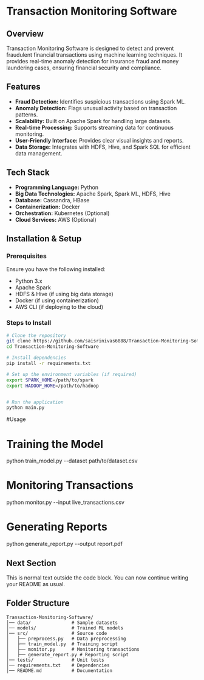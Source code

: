 
# Transaction Monitoring Software

## Overview
Transaction Monitoring Software is designed to detect and prevent fraudulent financial transactions using machine learning techniques. It provides real-time anomaly detection for insurance fraud and money laundering cases, ensuring financial security and compliance.

## Features
- **Fraud Detection:** Identifies suspicious transactions using Spark ML.
- **Anomaly Detection:** Flags unusual activity based on transaction patterns.
- **Scalability:** Built on Apache Spark for handling large datasets.
- **Real-time Processing:** Supports streaming data for continuous monitoring.
- **User-Friendly Interface:** Provides clear visual insights and reports.
- **Data Storage:** Integrates with HDFS, Hive, and Spark SQL for efficient data management.

## Tech Stack
- **Programming Language:** Python
- **Big Data Technologies:** Apache Spark, Spark ML, HDFS, Hive
- **Database:** Cassandra, HBase
- **Containerization:** Docker
- **Orchestration:** Kubernetes (Optional)
- **Cloud Services:** AWS (Optional)

## Installation & Setup
### Prerequisites
Ensure you have the following installed:
- Python 3.x
- Apache Spark
- HDFS & Hive (if using big data storage)
- Docker (if using containerization)
- AWS CLI (if deploying to the cloud)

### Steps to Install
```sh
# Clone the repository
git clone https://github.com/saisrinivas6888/Transaction-Monitoring-Software.git
cd Transaction-Monitoring-Software

# Install dependencies
pip install -r requirements.txt

# Set up the environment variables (if required)
export SPARK_HOME=/path/to/spark
export HADOOP_HOME=/path/to/hadoop


# Run the application
python main.py
```
#Usage
# Training the Model
python train_model.py --dataset path/to/dataset.csv

# Monitoring Transactions
python monitor.py --input live_transactions.csv

# Generating Reports
python generate_report.py --output report.pdf
## Next Section
This is normal text outside the code block. You can now continue writing your README as usual.

## Folder Structure
```plaintext
Transaction-Monitoring-Software/
│── data/               # Sample datasets
│── models/             # Trained ML models
│── src/                # Source code
│   ├── preprocess.py   # Data preprocessing
│   ├── train_model.py  # Training script
│   ├── monitor.py      # Monitoring transactions
│   ├── generate_report.py # Reporting script
│── tests/              # Unit tests
│── requirements.txt    # Dependencies
│── README.md           # Documentation
```


